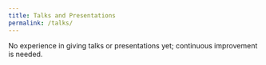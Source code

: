 ```yaml
---
title: Talks and Presentations
permalink: /talks/
---
```

No experience in giving talks or presentations yet; continuous improvement is needed.

